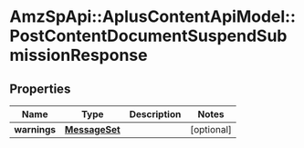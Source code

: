 # AmzSpApi::AplusContentApiModel::PostContentDocumentSuspendSubmissionResponse

## Properties
Name | Type | Description | Notes
------------ | ------------- | ------------- | -------------
**warnings** | [**MessageSet**](MessageSet.md) |  | [optional] 


